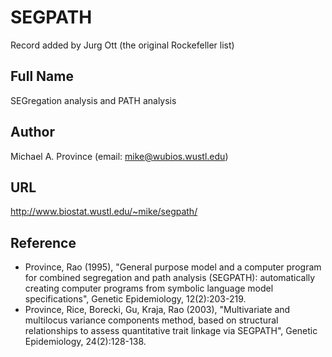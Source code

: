 # SEGPATH
Record added by Jurg Ott (the original Rockefeller list)

## Full Name
SEGregation analysis and PATH analysis

## Author
Michael A. Province (email: mike@wubios.wustl.edu)

## URL
http://www.biostat.wustl.edu/~mike/segpath/

## Reference
* Province, Rao (1995), "General purpose model and a computer program for combined segregation and path analysis (SEGPATH): automatically creating computer programs from symbolic language model specifications", Genetic Epidemiology, 12(2):203-219.
* Province, Rice, Borecki, Gu, Kraja, Rao (2003), "Multivariate and multilocus variance components method, based on structural relationships to assess quantitative trait linkage via SEGPATH", Genetic Epidemiology, 24(2):128-138.